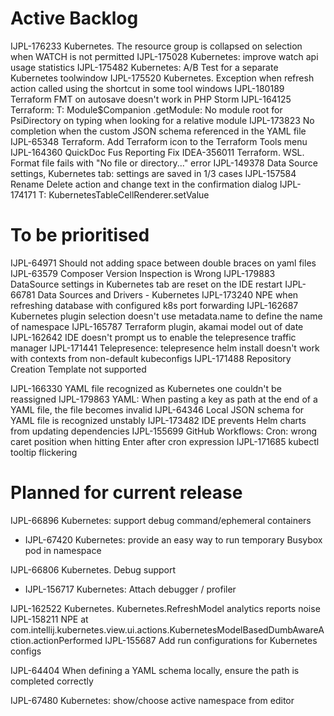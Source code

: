 # Active Backlog

IJPL-176233 Kubernetes. The resource group is collapsed on selection when WATCH is not permitted
IJPL-175028 Kubernetes: improve watch api usage statistics
IJPL-175482 Kubernetes: A/B Test for a separate Kubernetes toolwindow
IJPL-175520 Kubernetes. Exception when refresh action called using the shortcut in some tool windows
IJPL-180189 Terraform FMT on autosave doesn't work in PHP Storm
IJPL-164125 Terraform: T: Module$Companion .getModule: No module root for PsiDirectory on typing when looking for a relative module
IJPL-173823 No completion when the custom JSON schema referenced in the YAML file
IJPL-65348 Terraform. Add Terraform icon to the Terraform Tools menu
IJPL-164360 QuickDoc Fus Reporting Fix
IDEA-356011 Terraform. WSL. Format file fails with "No file or directory..." error
IJPL-149378 Data Source settings, Kubernetes tab: settings are saved in 1/3 cases
IJPL-157584 Rename Delete action and change text in the confirmation dialog
IJPL-174171 T: KubernetesTableCellRenderer.setValue

# To be prioritised

IJPL-64971 Should not adding space between double braces on yaml files
IJPL-63579 Composer Version Inspection is Wrong
IJPL-179883 DataSource settings in Kubernetes tab are reset on the IDE restart
IJPL-66781 Data Sources and Drivers - Kubernetes
IJPL-173240 NPE when refreshing database with configured k8s port forwarding
IJPL-162687 Kubernetes plugin selection doesn't use metadata.name to define the name of namespace
IJPL-165787 Terraform plugin, akamai model out of date
IJPL-162642 IDE doesn't prompt us to enable the telepresence traffic manager
IJPL-171441 Telepresence: telepresence helm install doesn't work with contexts from non-default kubeconfigs
IJPL-171488 Repository Creation Template not supported

IJPL-166330 YAML file recognized as Kubernetes one couldn't be reassigned
IJPL-179863 YAML: When pasting a key as path at the end of a YAML file, the file becomes invalid
IJPL-64346 Local JSON schema for YAML file is recognized unstably
IJPL-173482 IDE prevents Helm charts from updating dependencies
IJPL-155699 GitHub Workflows: Cron: wrong caret position when hitting Enter after cron expression
IJPL-171685 kubectl tooltip flickering

# Planned for current release

IJPL-66896 Kubernetes: support debug command/ephemeral containers
- IJPL-67420 Kubernetes: provide an easy way to run temporary Busybox pod in namespace

IJPL-66806 Kubernetes. Debug support
- IJPL-156717 Kubernetes: Attach debugger / profiler

IJPL-162522 Kubernetes. Kubernetes.RefreshModel analytics reports noise
IJPL-158211 NPE at com.intellij.kubernetes.view.ui.actions.KubernetesModelBasedDumbAwareAction.actionPerformed
IJPL-155687 Add run configurations for Kubernetes configs

IJPL-64404 When defining a YAML schema locally, ensure the path is completed correctly

IJPL-67480 Kubernetes: show/choose active namespace from editor
